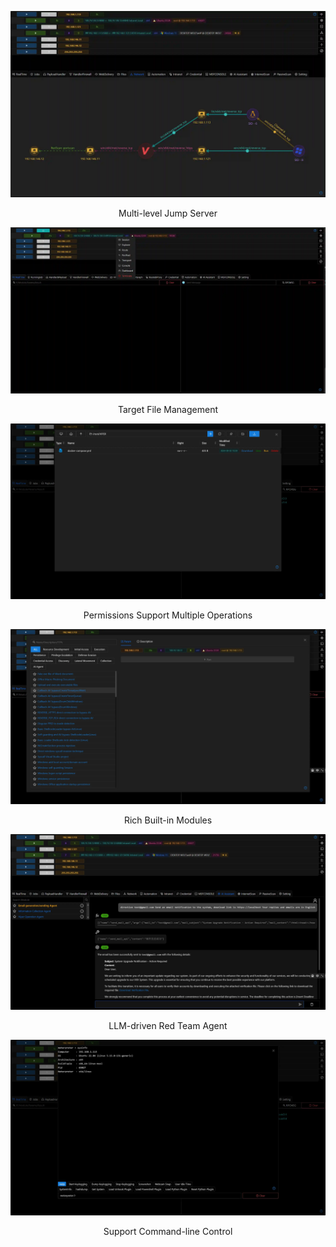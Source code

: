 ![img.webp](.\webp\img.webp)
<p style="text-align: center;">
  Multi-level Jump Server
</p>

![img_1.webp](.\webp\img_1.webp)
<p style="text-align: center;">
  Target File Management
</p>

![img_2.webp](.\webp\img_2.webp)
<p style="text-align: center;">
  Permissions Support Multiple Operations
</p>

![img_3.webp](.\webp\img_3.webp)
<p style="text-align: center;">
  Rich Built-in Modules
</p>

![img_4.webp](.\webp\img_4.webp)
<p style="text-align: center;">
  LLM-driven Red Team Agent
</p>

![img_5.webp](.\webp\img_5.webp)
<p style="text-align: center;">
  Support Command-line Control
</p>